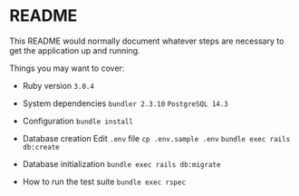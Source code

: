 # README

This README would normally document whatever steps are necessary to get the
application up and running.

Things you may want to cover:

* Ruby version
`3.0.4`

* System dependencies
`bundler 2.3.10`
`PostgreSQL 14.3`

* Configuration
`bundle install`

* Database creation
Edit `.env` file
`cp .env.sample .env`
`bundle exec rails db:create`

* Database initialization
`bundle exec rails db:migrate`

* How to run the test suite
`bundle exec rspec`
